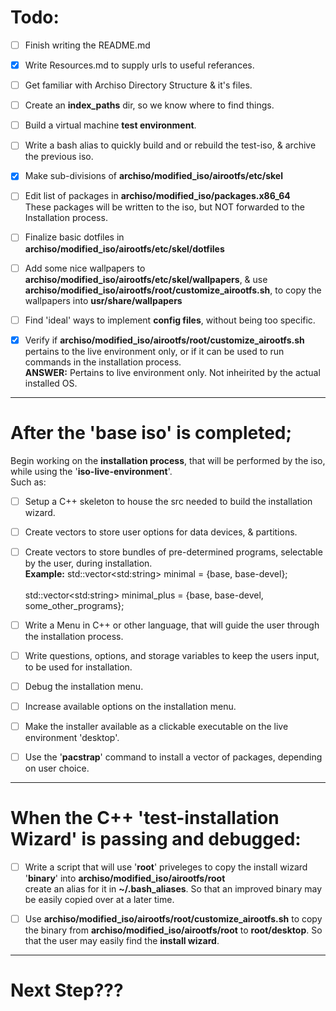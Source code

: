 # Todo:

  * [ ] Finish writing the README.md

  * [x] Write Resources.md to supply urls to useful referances.

  * [ ] Get familiar with Archiso Directory Structure & it's files.

  * [ ] Create an **index_paths** dir, so we know where to find things.

  * [ ] Build a virtual machine **test environment**.

  * [ ] Write a bash alias to quickly build and or rebuild the test-iso, & archive the previous iso.

  * [X] Make sub-divisions of **archiso/modified_iso/airootfs/etc/skel**

  * [ ] Edit list of packages in **archiso/modified_iso/packages.x86_64**\
    These packages will be written to the iso, but NOT forwarded to the Installation process.

  * [ ] Finalize basic dotfiles in **archiso/modified_iso/airootfs/etc/skel/dotfiles**

  * [ ] Add some nice wallpapers to **archiso/modified_iso/airootfs/etc/skel/wallpapers**, & use  **archiso/modified_iso/airootfs/root/customize_airootfs.sh**, to copy the wallpapers into **usr/share/wallpapers**

  * [ ] Find 'ideal' ways to implement **config files**, without being too specific.

  * [X] Verify if **archiso/modified_iso/airootfs/root/customize_airootfs.sh** pertains to the live environment only, or if it can be used to run commands in the installation process.\
    **ANSWER:** Pertains to live environment only. Not inheirited by the actual installed OS.

---

# After the '**base iso**' is completed;
 Begin working on the **installation process**, that will be performed by the iso, while using the '**iso-live-environment**'.\
 Such as:

 * [ ] Setup a C++ skeleton to house the src needed to build the installation wizard.

 * [ ] Create vectors to store user options for data devices, & partitions.  

 * [ ] Create vectors to store bundles of pre-determined programs, selectable by the user, during installation.\
  **Example:** std::vector\<std:string> minimal = {base, base-devel};\
 \
 std::vector\<std:string> minimal_plus = {base, base-devel, some_other_programs};

 * [ ] Write a Menu in C++ or other language, that will guide the user through the installation process.

 * [ ] Write questions, options, and storage variables to keep the users input, to be used for installation.

 * [ ] Debug the installation menu.

 * [ ] Increase available options on the installation menu.

 * [ ] Make the installer available as a clickable executable on the live environment 'desktop'.

 * [ ] Use the '**pacstrap**' command to install a vector of packages, depending on user choice.

 ---

# When the C++ 'test-installation Wizard' is passing and debugged:

 * [ ] Write a script that will use '**root**' priveleges to copy the install wizard '**binary**' into **archiso/modified_iso/airootfs/root**\
  create an alias for it in **~/.bash_aliases**. So that an improved binary may be easily copied over at a later time.

 * [ ] Use **archiso/modified_iso/airootfs/root/customize_airootfs.sh** to copy the binary from **archiso/modified_iso/airootfs/root** to **root/desktop**. So that the user may easily find the **install wizard**.


---

# Next Step???
